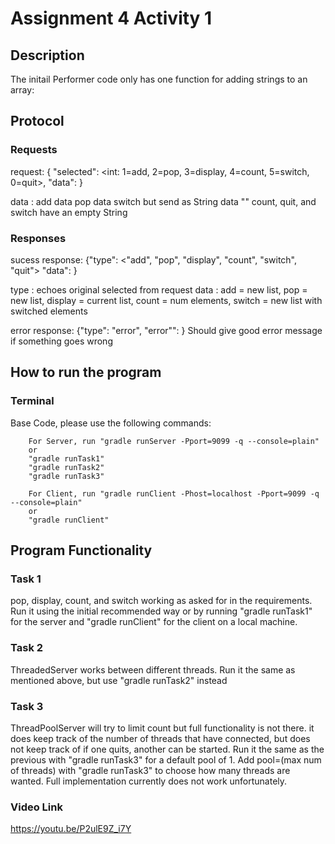 # Assignment 4 Activity 1
## Description
The initail Performer code only has one function for adding strings to an array: 

## Protocol

### Requests
request: { "selected": <int: 1=add, 2=pop, 3=display, 4=count, 5=switch,
0=quit>, "data": <thing to send>}

  data <string>: add
  data <int> pop
  data <int> <int> switch but send as String
  data "" count, quit, and switch have an empty String



### Responses

sucess response: {"type": <"add",
"pop", "display", "count", "switch", "quit"> "data": <thing to return> }

type <String>: echoes original selected from request
data <string>: add = new list, pop = new list, display = current list, count = num elements, switch = new list with switched elements


error response: {"type": "error", "error"": <error string> }
Should give good error message if something goes wrong


## How to run the program
### Terminal
Base Code, please use the following commands:
```
    For Server, run "gradle runServer -Pport=9099 -q --console=plain"
    or
    "gradle runTask1"
    "gradle runTask2"
    "gradle runTask3"
```
```   
    For Client, run "gradle runClient -Phost=localhost -Pport=9099 -q --console=plain"
    or
    "gradle runClient"
```   

## Program Functionality
### Task 1
pop, display, count, and switch working as asked for in the requirements. Run it using the initial recommended way or by running "gradle runTask1" for the server and "gradle runClient" for the client on a local machine.

### Task 2
ThreadedServer works between different threads. Run it the same as mentioned above, but use "gradle runTask2" instead

### Task 3
ThreadPoolServer will try to limit count but full functionality is not there. it does keep track of the number of threads that have connected, but does not keep track of if one quits, another can be started. Run it the same as the previous with "gradle runTask3" for a default pool of 1. Add pool=(max num of threads) with "gradle runTask3" to choose how many threads are wanted. Full implementation currently does not work unfortunately.

### Video Link
https://youtu.be/P2ulE9Z_i7Y


